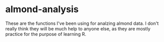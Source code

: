# almond-analysis
These are the functions I've been using for analzing almond data. I don't really think they will be much 
help to anyone else, as they are mostly practice for the purpose of learning R. 
